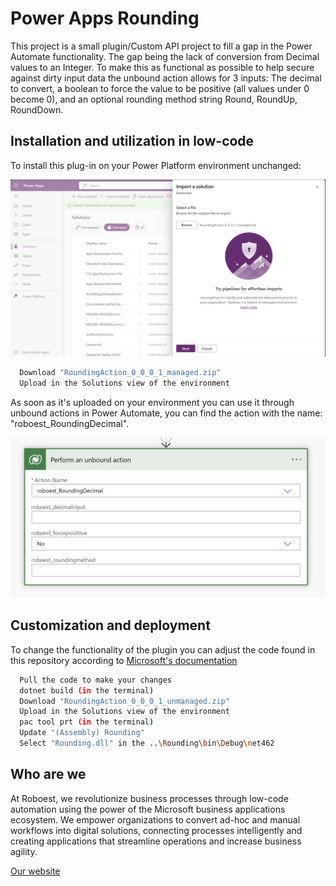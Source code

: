 
# Power Apps Rounding

This project is a small plugin/Custom API project to fill a gap in the Power Automate functionality. 
The gap being the lack of conversion from Decimal values to an Integer. To make this as functional as possible to help secure against dirty input data the unbound action allows for 3 inputs: The decimal to convert, a boolean to force the value to be positive (all values under 0 become 0), and an optional rounding method string Round, RoundUp, RoundDown.




## Installation and utilization in low-code

To install this plug-in on your Power Platform environment unchanged:

![Solution import view](solutions.png)

```bash
  Download "RoundingAction_0_0_0_1_managed.zip"
  Upload in the Solutions view of the environment
```

As soon as it's uploaded on your environment you can use it through unbound actions in Power Automate, you can find the action with the name: "roboest_RoundingDecimal".

![Unbound action in Power Automate shown](unboundaction.png)


## Customization and deployment

To change the functionality of the plugin you can adjust the code found in this repository according to [Microsoft's documentation](https://learn.microsoft.com/en-us/power-apps/developer/data-platform/plug-ins)

```bash
  Pull the code to make your changes
  dotnet build (in the terminal)
  Download "RoundingAction_0_0_0_1_unmanaged.zip"
  Upload in the Solutions view of the environment
  pac tool prt (in the terminal)
  Update "(Assembly) Rounding"
  Select "Rounding.dll" in the ..\Rounding\bin\Debug\net462

```
## Who are we

At Roboest, we revolutionize business processes through low-code automation using the power of the Microsoft business applications ecosystem. We empower organizations to convert ad-hoc and manual workflows into digital solutions, connecting processes intelligently and creating applications that streamline operations and increase business agility.

[Our website](https://www.roboest.be/)
